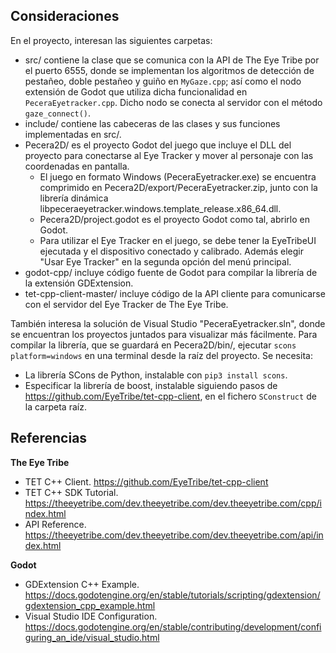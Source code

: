 ## Consideraciones

En el proyecto, interesan las siguientes carpetas:
- src/ contiene la clase que se comunica con la API de The Eye Tribe por el puerto 6555, donde se implementan los algoritmos de detección de pestañeo, doble pestañeo y guiño en `MyGaze.cpp`; así como el nodo extensión de Godot que utiliza dicha funcionalidad en `PeceraEyetracker.cpp`. Dicho nodo se conecta al servidor con el método `gaze_connect()`.
- include/ contiene las cabeceras de las clases y sus funciones implementadas en src/.
- Pecera2D/ es el proyecto Godot del juego que incluye el DLL del proyecto para conectarse al Eye Tracker y mover al personaje con las coordenadas en pantalla.
  - El juego en formato Windows (PeceraEyetracker.exe) se encuentra comprimido en Pecera2D/export/PeceraEyetracker.zip, junto con la librería dinámica libpeceraeyetracker.windows.template_release.x86_64.dll.
  - Pecera2D/project.godot es el proyecto Godot como tal, abrirlo en Godot.
  - Para utilizar el Eye Tracker en el juego, se debe tener la EyeTribeUI ejecutada y el dispositivo conectado y calibrado. Además elegir "Usar Eye Tracker" en la segunda opción del menú principal.
- godot-cpp/ incluye código fuente de Godot para compilar la librería de la extensión GDExtension.
- tet-cpp-client-master/ incluye código de la API cliente para comunicarse con el servidor del Eye Tracker de The Eye Tribe.

También interesa la solución de Visual Studio "PeceraEyetracker.sln", donde se encuentran los proyectos juntados para visualizar más fácilmente.
Para compilar la librería, que se guardará en Pecera2D/bin/, ejecutar `scons platform=windows` en una terminal desde la raíz del proyecto. Se necesita:
- La librería SCons de Python, instalable con `pip3 install scons`.
- Especificar la librería de boost, instalable siguiendo pasos de https://github.com/EyeTribe/tet-cpp-client, en el fichero `SConstruct` de la carpeta raíz.

## Referencias

__The Eye Tribe__
- TET C++ Client. https://github.com/EyeTribe/tet-cpp-client
- TET C++ SDK Tutorial. https://theeyetribe.com/dev.theeyetribe.com/dev.theeyetribe.com/cpp/index.html
- API Reference. https://theeyetribe.com/dev.theeyetribe.com/dev.theeyetribe.com/api/index.html

__Godot__
- GDExtension C++ Example. https://docs.godotengine.org/en/stable/tutorials/scripting/gdextension/gdextension_cpp_example.html
- Visual Studio IDE Configuration. https://docs.godotengine.org/en/stable/contributing/development/configuring_an_ide/visual_studio.html
